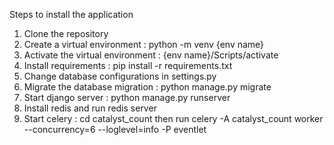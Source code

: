 Steps to install the application

1. Clone the repository
2. Create a virtual environment : python -m venv {env name}
3. Activate the virtual environment : {env name}/Scripts/activate
4. Install requirements : pip install -r requirements.txt
5. Change database configurations in settings.py
6. Migrate the database migration : python manage.py migrate
7. Start django server : python manage.py runserver
8. Install redis and run redis server
9. Start celery : cd catalyst_count then run celery -A catalyst_count worker --concurrency=6 --loglevel=info -P eventlet
